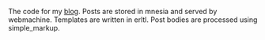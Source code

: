 The code for my [blog](http://scattered-thoughts.net). Posts are stored in mnesia and served by webmachine. Templates are written in erltl. Post bodies are processed using simple_markup.